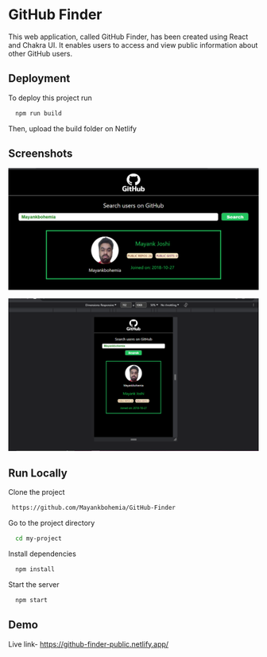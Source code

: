 
# GitHub Finder
This web application, called GitHub Finder, has been created using React and Chakra UI. It enables users to access and view public information about other GitHub users.


## Deployment

To deploy this project run

```bash
  npm run build
```
Then, upload the build folder on Netlify 


## Screenshots

![App Screenshot](https://github.com/Mayankbohemia/GitHub-Finder/blob/main/public/Screenshot%20(483).png?raw=true(480).png?raw=true)

![App Screenshot](https://github.com/Mayankbohemia/GitHub-Finder/blob/main/public/Screenshot%20(484).png?raw=true(481).png?raw=true)








## Run Locally

Clone the project

```bash
 https://github.com/Mayankbohemia/GitHub-Finder
```

Go to the project directory

```bash
  cd my-project
```

Install dependencies

```bash
  npm install
```

Start the server

```bash
  npm start
```


## Demo

Live link- https://github-finder-public.netlify.app/

